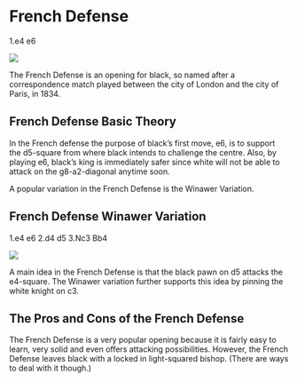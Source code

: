 ---
---

# French Defense

1.e4 e6

![](https://chessfox.com/wp-content/uploads/2020/03/French-Defence.png)

The French Defense is an opening for black, so named after a correspondence match played between the city of London and the city of Paris, in 1834.

## French Defense Basic Theory

In the French defense the purpose of black’s first move, e6, is to support the d5-square from where black intends to challenge the centre. Also, by playing e6, black’s king is immediately safer since white will not be able to attack on the g8-a2-diagonal anytime soon.

A popular variation in the French Defense is the Winawer Variation.

## French Defense Winawer Variation

1.e4 e6 2.d4 d5 3.Nc3 Bb4

![](https://chessfox.com/wp-content/uploads/2020/03/French-Defence-Winawer-Variation.png)

A main idea in the French Defense is that the black pawn on d5 attacks the e4-square. The Winawer variation further supports this idea by pinning the white knight on c3.

## The Pros and Cons of the French Defense

The French Defense is a very popular opening because it is fairly easy to learn, very solid and even offers attacking possibilities. However, the French Defense leaves black with a locked in light-squared bishop. (There are ways to deal with it though.)

